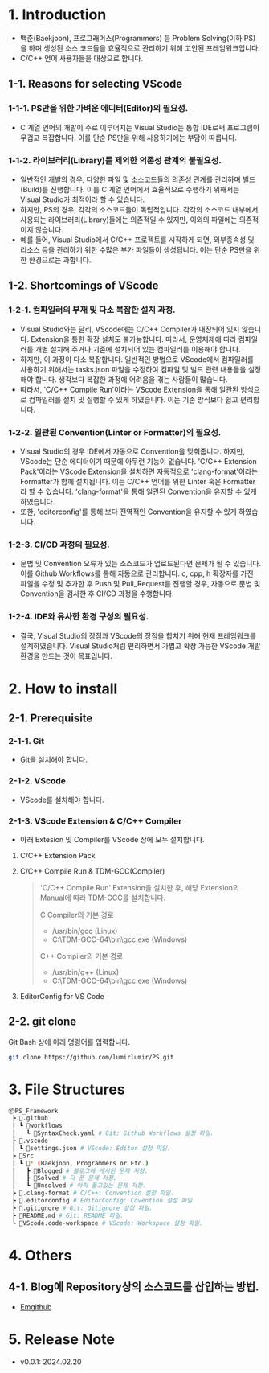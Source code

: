 # 1. Introduction

- 백준(Baekjoon), 프로그래머스(Programmers) 등 Problem Solving(이하 PS)을 하며 생성된 소스 코드들을 효율적으로 관리하기 위해 고안된 프레임워크입니다.
- C/C++ 언어 사용자들을 대상으로 합니다.

## 1-1. Reasons for selecting VScode

### 1-1-1. PS만을 위한 가벼운 에디터(Editor)의 필요성.

- C 계열 언어의 개발이 주로 이루어지는 Visual Studio는 통합 IDE로써 프로그램이 무겁고 복잡합니다. 이를 단순 PS만을 위해 사용하기에는 부담이 따릅니다.

### 1-1-2. 라이브러리(Library)를 제외한 의존성 관계의 불필요성.

- 일반적인 개발의 경우, 다양한 파일 및 소스코드들의 의존성 관계를 관리하며 빌드(Build)를 진행합니다. 이를 C 계열 언어에서 효율적으로 수행하기 위해서는 Visual Studio가 최적이라 할 수 있습니다.
- 하지만, PS의 경우, 각각의 소스코드들이 독립적입니다. 각각의 소스코드 내부에서 사용되는 라이브러리(Library)들에는 의존적일 수 있지만, 이외의 파일에는 의존적이지 않습니다.
- 예를 들어, Visual Studio에서 C/C++ 프로젝트를 시작하게 되면, 외부종속성 및 리소스 등을 관리하기 위한 수많은 부가 파일들이 생성됩니다. 이는 단순 PS만을 위한 환경으로는 과합니다.

## 1-2. Shortcomings of VScode

### 1-2-1. 컴파일러의 부재 및 다소 복잡한 설치 과정.

- Visual Studio와는 달리, VScode에는 C/C++ Compiler가 내장되어 있지 않습니다. Extension을 통한 확장 설치도 불가능합니다. 따라서, 운영체제에 따라 컴파일러를 개별 설치해 주거나 기존에 설치되어 있는 컴파일러를 이용해야 합니다.
- 하지만, 이 과정이 다소 복잡합니다. 일반적인 방법으로 VScode에서 컴파일러를 사용하기 위해서는 tasks.json 파일을 수정하여 컴파일 및 빌드 관련 내용들을 설정해야 합니다. 생각보다 복잡한 과정에 어려움을 겪는 사람들이 많습니다.
- 따라서, 'C/C++ Compile Run'이라는 VScode Extension을 통해 일관된 방식으로 컴파일러를 설치 및 실행할 수 있게 하였습니다. 이는 기존 방식보다 쉽고 편리합니다.

### 1-2-2. 일관된 Convention(Linter or Formatter)의 필요성.

- Visual Studio의 경우 IDE에서 자동으로 Convention을 맞춰줍니다. 하지만, VScode는 단순 에디터이기 때문에 아무런 기능이 없습니다. 'C/C++ Extension Pack'이라는 VScode Extension을 설치하면 자동적으로 'clang-format'이라는 Formatter가 함께 설치됩니다. 이는 C/C++ 언어를 위한 Linter 혹은 Formatter라 할 수 있습니다. 'clang-format'을 통해 일관된 Convention을 유지할 수 있게 하였습니다.
- 또한, 'editorconfig'를 통해 보다 전역적인 Convention을 유지할 수 있게 하였습니다.

### 1-2-3. CI/CD 과정의 필요성.

- 문법 및 Convention 오류가 있는 소스코드가 업로드된다면 문제가 될 수 있습니다. 이를 Github Workflows를 통해 자동으로 관리합니다. c, cpp, h 확장자를 가진 파일을 수정 및 추가한 후 Push 및 Pull_Request를 진행할 경우, 자동으로 문법 및 Convention을 검사한 후 CI/CD 과정을 수행합니다.

### 1-2-4. IDE와 유사한 환경 구성의 필요성.

- 결국, Visual Studio의 장점과 VScode의 장점을 합치기 위해 현재 프레임워크를 설계하였습니다. Visual Studio처럼 편리하면서 가볍고 확장 가능한 VScode 개발환경을 만드는 것이 목표입니다.

# 2. How to install

## 2-1. Prerequisite

### 2-1-1. Git

- Git을 설치해야 합니다.

### 2-1-2. VScode

- VScode를 설치해야 합니다.

### 2-1-3. VScode Extension & C/C++ Compiler

- 아래 Extesion 및 Compiler를 VScode 상에 모두 설치합니다.

1. C/C++ Extension Pack

2. C/C++ Compile Run & TDM-GCC(Compiler)

   > 'C/C++ Compile Run' Extension을 설치한 후, 해당 Extension의 Manual에 따라 TDM-GCC를 설치합니다.
   >
   > C Compiler의 기본 경로
   >
   > - /usr/bin/gcc (Linux)
   > - C:\TDM-GCC-64\bin\gcc.exe (Windows)
   >
   > C++ Compiler의 기본 경로
   >
   > - /usr/bin/g++ (Linux)
   > - C:\TDM-GCC-64\bin\gcc.exe (Windows)

3. EditorConfig for VS Code

## 2-2. git clone

Git Bash 상에 아래 명령어를 입력합니다.

```bash
git clone https://github.com/lumirlumir/PS.git
```

# 3. File Structures

```bash
📦PS_Framework
 ┣ 📂.github
 ┃ ┗ 📂workflows
 ┃   ┗ 📜SyntaxCheck.yaml # Git: Github Workflows 설정 파일.
 ┣ 📂.vscode
 ┃ ┗ 📜settings.json # VScode: Editor 설정 파일.
 ┣ 📂Src
 ┃ ┗ 📂* (Baekjoon, Programmers or Etc.)
 ┃   ┣ 📂Blogged # 블로그에 게시된 문제 저장.
 ┃   ┣ 📂Solved # 다 푼 문제 저장.
 ┃   ┗ 📂Unsolved # 아직 풀고있는 문제 저장.
 ┣ 📜.clang-format # C/C++: Convention 설정 파일.
 ┣ 📜.editorconfig # EditorConfig: Covention 설정 파일.
 ┣ 📜.gitignore # Git: Gitignore 설정 파일.
 ┣ 📜README.md # Git: README 파일.
 ┗ 📜VScode.code-workspace # VScode: Workspace 설정 파일.
```

# 4. Others

## 4-1. Blog에 Repository상의 소스코드를 삽입하는 방법.

- [Emgithub](https://emgithub.com/)

# 5. Release Note

- v0.0.1: 2024.02.20
